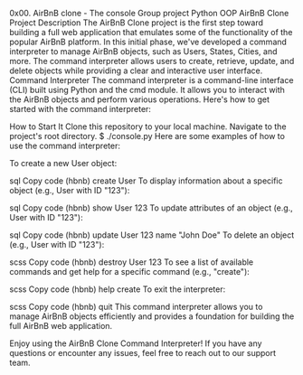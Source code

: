 0x00. AirBnB clone - The console
Group project
Python
OOP
AirBnB Clone
Project Description
The AirBnB Clone project is the first step toward building a full web application that emulates some of the functionality of the 
popular AirBnB platform. In this initial phase, we've developed a command interpreter to manage AirBnB objects, such as Users, States, Cities, and more. The command interpreter allows users to create, retrieve, update, and delete objects while providing a clear and interactive user interface.
Command Interpreter
The command interpreter is a command-line interface (CLI) built using Python and the cmd module. It allows you to interact with the AirBnB objects and perform various operations. Here's how to get started with the command interpreter:

How to Start It
Clone this repository to your local machine.
Navigate to the project's root directory.
$ ./console.py
Here are some examples of how to use the command interpreter:

To create a new User object:

sql
Copy code
(hbnb) create User
To display information about a specific object (e.g., User with ID "123"):

sql
Copy code
(hbnb) show User 123
To update attributes of an object (e.g., User with ID "123"):

sql
Copy code
(hbnb) update User 123 name "John Doe"
To delete an object (e.g., User with ID "123"):

scss
Copy code
(hbnb) destroy User 123
To see a list of available commands and get help for a specific command (e.g., "create"):

scss
Copy code
(hbnb) help create
To exit the interpreter:

scss
Copy code
(hbnb) quit
This command interpreter allows you to manage AirBnB objects efficiently and provides a foundation for building the full AirBnB web application.

Enjoy using the AirBnB Clone Command Interpreter! If you have any questions or encounter any issues, feel free to reach out to our support team.
